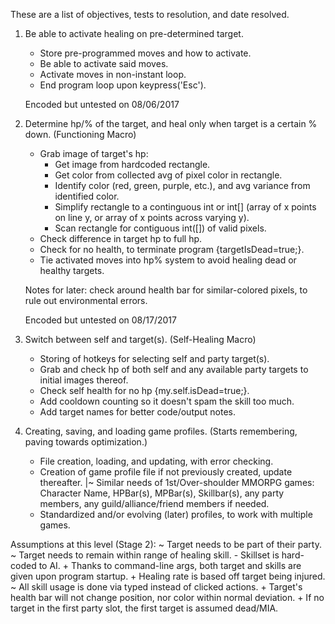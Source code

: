 These are a list of objectives, tests to resolution, and date resolved.

1) Be able to activate healing on pre-determined target.
	+ Store pre-programmed moves and how to activate.
	+ Be able to activate said moves.
	+ Activate moves in non-instant loop.
	+ End program loop upon keypress('Esc').
	
	Encoded but untested on 08/06/2017

2) Determine hp/% of the target, and heal only when target is a certain % down.	(Functioning Macro)
	+ Grab image of target's hp:
		+ Get image from hardcoded rectangle.
		+ Get color from collected avg of pixel color in rectangle.
		+ Identify color (red, green, purple, etc.), and avg variance from identified color.
		+ Simplify rectangle to a continguous int or int[] (array of x points on line y,
			or array of x points across varying y).
		+ Scan rectangle for contiguous int([]) of valid pixels.
	+ Check difference in target hp to full hp.
	+ Check for no health, to terminate program {targetIsDead=true;}.
	+ Tie activated moves into hp% system to avoid healing dead or healthy targets.

	Notes for later: check around health bar for similar-colored pixels,
		to rule out environmental errors.

	Encoded but untested on 08/17/2017

3) Switch between self and target(s).	(Self-Healing Macro)
	+ Storing of hotkeys for selecting self and party target(s).
	+ Grab and check hp of both self and any available party targets to initial images thereof.
	+ Check self health for no hp {my.self.isDead=true;}.
	+ Add cooldown counting so it doesn't spam the skill too much.
	+ Add target names for better code/output notes.

4) Creating, saving, and loading game profiles.		(Starts remembering, paving towards optimization.)
	+ File creation, loading, and updating, with error checking.
	+ Creation of game profile file if not previously created, update thereafter.
	  |~ Similar needs of 1st/Over-shoulder MMORPG games: Character Name, HPBar(s), MPBar(s),
	    Skillbar(s), any party members, any guild/alliance/friend members if needed.
	+ Standardized and/or evolving (later) profiles, to work with multiple games.


Assumptions at this level (Stage 2):
	~ Target needs to be part of their party.
	~ Target needs to remain within range of healing skill.
	- Skillset is hard-coded to AI.
	+ Thanks to command-line args, both target and skills are given upon program startup.
	+ Healing rate is based off target being injured.
	~ All skill usage is done via typed instead of clicked actions.
	+ Target's health bar will not change position, nor color within normal deviation.
	+ If no target in the first party slot, the first target is assumed dead/MIA.